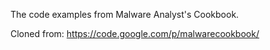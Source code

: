 The code examples from Malware Analyst's Cookbook.

Cloned from:
    https://code.google.com/p/malwarecookbook/
